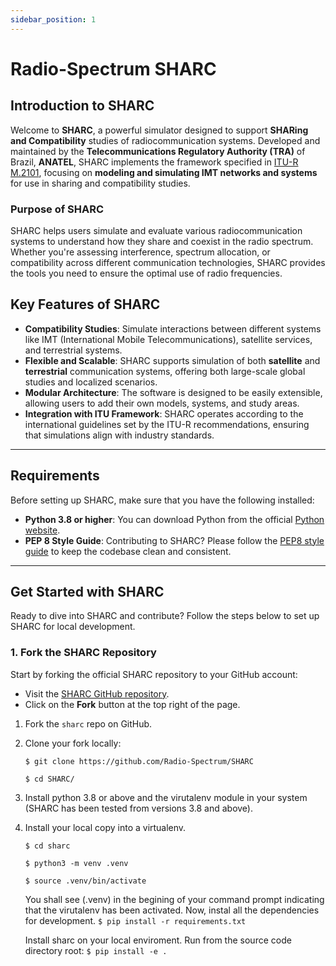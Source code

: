 ```yaml
---
sidebar_position: 1
---
```


# Radio-Spectrum SHARC

## Introduction to SHARC

Welcome to **SHARC**, a powerful simulator designed to support **SHARing and Compatibility** studies of radiocommunication systems. Developed and maintained by the **Telecommunications Regulatory Authority (TRA)** of Brazil, **ANATEL**, SHARC implements the framework specified in [ITU-R M.2101](https://www.itu.int/rec/R-REC-M.2101/en), focusing on **modeling and simulating IMT networks and systems** for use in sharing and compatibility studies.

### Purpose of SHARC

SHARC helps users simulate and evaluate various radiocommunication systems to understand how they share and coexist in the radio spectrum. Whether you're assessing interference, spectrum allocation, or compatibility across different communication technologies, SHARC provides the tools you need to ensure the optimal use of radio frequencies.

## Key Features of SHARC

- **Compatibility Studies**: Simulate interactions between different systems like IMT (International Mobile Telecommunications), satellite services, and terrestrial systems.
- **Flexible and Scalable**: SHARC supports simulation of both **satellite** and **terrestrial** communication systems, offering both large-scale global studies and localized scenarios.
- **Modular Architecture**: The software is designed to be easily extensible, allowing users to add their own models, systems, and study areas.
- **Integration with ITU Framework**: SHARC operates according to the international guidelines set by the ITU-R recommendations, ensuring that simulations align with industry standards.

---

## Requirements

Before setting up SHARC, make sure that you have the following installed:

- **Python 3.8 or higher**: You can download Python from the official [Python website](https://www.python.org/downloads/).
- **PEP 8 Style Guide**: Contributing to SHARC? Please follow the [PEP8 style guide](https://www.python.org/dev/peps/pep-0008/) to keep the codebase clean and consistent.

---

## Get Started with SHARC

Ready to dive into SHARC and contribute? Follow the steps below to set up SHARC for local development.

### 1. Fork the SHARC Repository

Start by forking the official SHARC repository to your GitHub account:

- Visit the [SHARC GitHub repository](https://github.com/Radio-Spectrum/SHARC).
- Click on the **Fork** button at the top right of the page.

1. Fork the `sharc` repo on GitHub.
2. Clone your fork locally:

    `$ git clone https://github.com/Radio-Spectrum/SHARC`

    `$ cd SHARC/`

3. Install python 3.8 or above and the virutalenv module in your system (SHARC has been tested from versions 3.8 and above).
4. Install your local copy into a virtualenv.
    
    `$ cd sharc`

    `$ python3 -m venv .venv`

    `$ source .venv/bin/activate`

    You shall see (.venv) in the begining of your command prompt indicating that the virutalenv has been activated.
    Now, instal all the dependencies for development.
    `$ pip install -r requirements.txt`

    Install sharc on your local enviroment.
    Run from the source code directory root:
    `$ pip install -e .`
